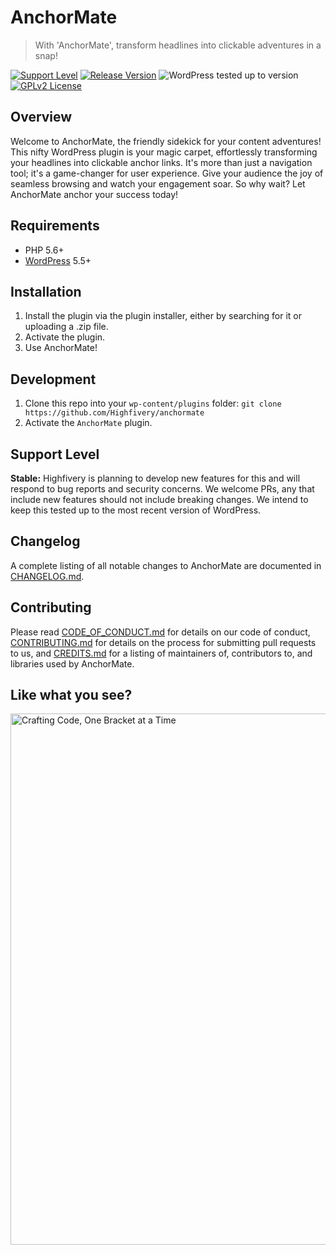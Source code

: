 # AnchorMate

> With 'AnchorMate', transform headlines into clickable adventures in a snap!

[![Support Level](https://img.shields.io/badge/support-stable-blue.svg)](#support-level) [![Release Version](https://img.shields.io/github/release/Highfivery/anchormate.svg)](https://github.com/Highfivery/anchormate/releases/latest) ![WordPress tested up to version](https://img.shields.io/wordpress/plugin/tested/anchormate?label=WordPress) [![GPLv2 License](https://img.shields.io/github/license/Highfivery/anchormate.svg)](https://github.com/Highfivery/anchormate/blob/develop/LICENSE.md)

## Overview

Welcome to AnchorMate, the friendly sidekick for your content adventures! This nifty WordPress plugin is your magic carpet, effortlessly transforming your headlines into clickable anchor links. It's more than just a navigation tool; it's a game-changer for user experience. Give your audience the joy of seamless browsing and watch your engagement soar. So why wait? Let AnchorMate anchor your success today!

## Requirements

- PHP 5.6+
- [WordPress](http://wordpress.org/) 5.5+

## Installation

1. Install the plugin via the plugin installer, either by searching for it or uploading a .zip file.
1. Activate the plugin.
1. Use AnchorMate!

## Development

1. Clone this repo into your `wp-content/plugins` folder: `git clone https://github.com/Highfivery/anchormate`
2. Activate the `AnchorMate` plugin.

## Support Level

**Stable:** Highfivery is planning to develop new features for this and will respond to bug reports and security concerns. We welcome PRs, any that include new features should not include breaking changes. We intend to keep this tested up to the most recent version of WordPress.

## Changelog

A complete listing of all notable changes to AnchorMate are documented in [CHANGELOG.md](https://github.com/Highfivery/anchormate/blob/develop/CHANGELOG.md).

## Contributing

Please read [CODE_OF_CONDUCT.md](https://github.com/Highfivery/anchormate/blob/develop/CODE_OF_CONDUCT.md) for details on our code of conduct, [CONTRIBUTING.md](https://github.com/Highfivery/anchormate/blob/develop/CONTRIBUTING.md) for details on the process for submitting pull requests to us, and [CREDITS.md](https://github.com/Highfivery/anchormate/blob/develop/CREDITS.md) for a listing of maintainers of, contributors to, and libraries used by AnchorMate.

## Like what you see?

<a href="https://highfivery.com/contact/"><img src="https://dashboard.highfivery.com/wp-content/uploads/2023/06/web-banner.png" width="850" alt="Crafting Code, One Bracket at a Time"></a>
